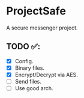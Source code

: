 # ProjectSafe
A secure messenger project.

## TODO ✅:
- [X] Config.
- [X] Binary files.
- [X] Encrypt/Decrypt via AES.
- [ ] Send files.
- [ ] Use good arch.

